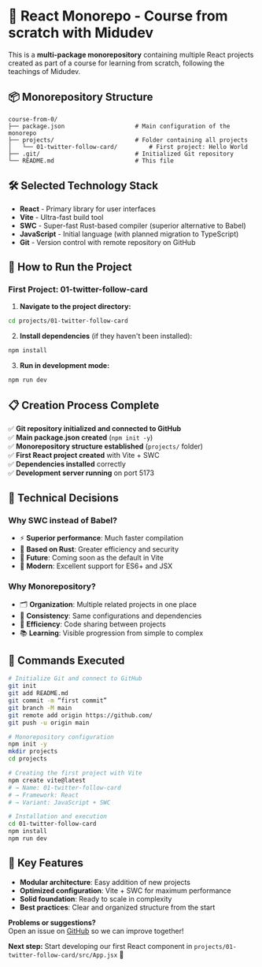 # 🚀 React Monorepo - Course from scratch with Midudev

This is a **multi-package monorepository** containing multiple React projects created as part of a course for learning from scratch, following the teachings of Midudev.

## 📦 Monorepository Structure

```
course-from-0/
├── package.json                	# Main configuration of the monorepo
├── projects/                   	# Folder containing all projects
│   └── 01-twitter-follow-card/         # First project: Hello World
├── .git/                       	# Initialized Git repository
└── README.md                   	# This file
```

## 🛠️ Selected Technology Stack

- **React** - Primary library for user interfaces
- **Vite** - Ultra-fast build tool
- **SWC** - Super-fast Rust-based compiler (superior alternative to Babel)
- **JavaScript** - Initial language (with planned migration to TypeScript)
- **Git** - Version control with remote repository on GitHub

## 🚀 How to Run the Project

### First Project: 01-twitter-follow-card

1. **Navigate to the project directory:**
```bash
cd projects/01-twitter-follow-card
```

2. **Install dependencies** (if they haven't been installed):
```bash
npm install
```

3. **Run in development mode:**
```bash
npm run dev
```

## 📋 Creation Process Complete

✅ **Git repository initialized and connected to GitHub**  
✅ **Main package.json created** (`npm init -y`)  
✅ **Monorepository structure established** (`projects/` folder)  
✅ **First React project created** with Vite + SWC  
✅ **Dependencies installed** correctly  
✅ **Development server running** on port 5173  

## 🎯 Technical Decisions

### Why SWC instead of Babel?
- ⚡ **Superior performance**: Much faster compilation
- 🦀 **Based on Rust**: Greater efficiency and security
- 🔮 **Future**: Coming soon as the default in Vite
- 🎯 **Modern**: Excellent support for ES6+ and JSX

### Why Monorepository?
- 🗂️ **Organization**: Multiple related projects in one place
- 🔄 **Consistency**: Same configurations and dependencies
- 🚀 **Efficiency**: Code sharing between projects
- 📚 **Learning**: Visible progression from simple to complex

## 📝 Commands Executed

```bash
# Initialize Git and connect to GitHub
git init
git add README.md
git commit -m “first commit”
git branch -M main
git remote add origin https://github.com/
git push -u origin main

# Monorepository configuration
npm init -y
mkdir projects
cd projects

# Creating the first project with Vite
npm create vite@latest
# → Name: 01-twitter-follow-card
# → Framework: React
# → Variant: JavaScript + SWC

# Installation and execution
cd 01-twitter-follow-card
npm install
npm run dev
```

## 🌟 Key Features

- **Modular architecture**: Easy addition of new projects
- **Optimized configuration**: Vite + SWC for maximum performance
- **Solid foundation**: Ready to scale in complexity
- **Best practices**: Clear and organized structure from the start

**Problems or suggestions?**  
Open an issue on [GitHub](https://github.com/LuisFCosteC/React.JS-projects-with-Mdudev/issues) so we can improve together!

**Next step:** Start developing our first React component in `projects/01-twitter-follow-card/src/App.jsx` 🎉